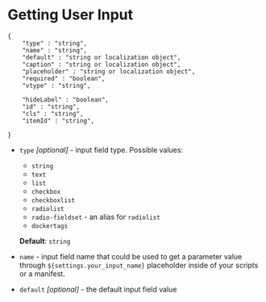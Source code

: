 # Getting User Input

```
{
    "type" : "string",
    "name" : "string",
    "default" : "string or localization object",
    "caption" : "string or localization object",
    "placeholder" : "string or localization object",
    "required" : "boolean",
    "vtype" : "string",
    
    "hideLabel" : "boolean",
    "id" : "string",    
    "cls" : "string",
    "itemId" : "string",
    
}
```

- `type` *[optional]* - input field type. Possible values:
    * `string`
    * `text`                                                                           
    * `list`
    * `checkbox`
    * `checkboxlist`
    * `radiolist` 
    * `radio-fieldset` - an alias for `radiolist`  
    * `dockertags`
    
    **Default**: `string`             
   
- `name` - input field name that could be used to get a parameter value through `${settings.your_input_name}` placeholder inside of your scripts or a manifest. 
- `default` *[optional]* - the default input field value      

 
